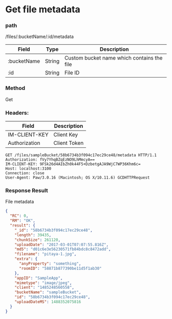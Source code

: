 # Get file metadata

### path

/files/:bucketName/:id/metadata

| Field       | Type   | Description                                |
| ----------- | ------ | ------------------------------------------ |
| :bucketName | String | Custom bucket name which contains the file |
| :id         | String | File ID                                    |

### Method

Get

### Headers:

| Field         | Description  |
| ------------- | ------------ |
| IM-CLIENT-KEY | Client Key   |
| Authorization | Client Token |

```
GET /files/sampleBucket/58b6734b3f094c17ec29ce48/metadata HTTP/1.1
Authorization: fVy7YhqBZqEzNO9LhMmcyA==
IM-CLIENT-KEY: 9FSk26d4AIbZh0k44F5+DzbetgAJA9WjC7WP36Khm6c=
Host: localhost:3100
Connection: close
User-Agent: Paw/3.0.16 (Macintosh; OS X/10.11.6) GCDHTTPRequest
```

### Response Result

File metadata

```json
{
  "RC": 0,
  "RM": "OK",
  "result": {
    "_id": "58b6734b3f094c17ec29ce48",
    "length": 39435,
    "chunkSize": 261120,
    "uploadDate": "2017-03-01T07:07:55.816Z",
    "md5": "d01c6e3e56230571fb84bdc8c8472add",
    "filename": "pitaya-1.jpg",
    "extra": {
      "anyProperty": "something",
      "roomID": "58871b877390be11d5f1ab30"
    },
    "appID": "SampleApp",
    "mimetype": "image/jpeg",
    "client": "1485248560558",
    "bucketName": "sampleBucket",
    "id": "58b6734b3f094c17ec29ce48",
    "uploadDateMS": 1488352075816
  }
}
```
